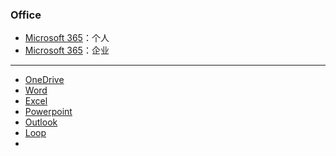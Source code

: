 ### Office 

- [Microsoft 365](https://www.office.com/?auth=1)：个人
- [ Microsoft 365](https://www.office.com/?auth=2)：企业
---
- [OneDrive](https://onedrive.live.com/)
- [Word](https://www.office.com/launch/word?auth=1)
- [Excel](https://www.office.com/launch/excel?auth=1)
- [Powerpoint](https://www.office.com/launch/powerpoint?auth=1)
- [Outlook](https://outlook.live.com/mail/0/)
- [Loop](https://loop.microsoft.com/)
- 
